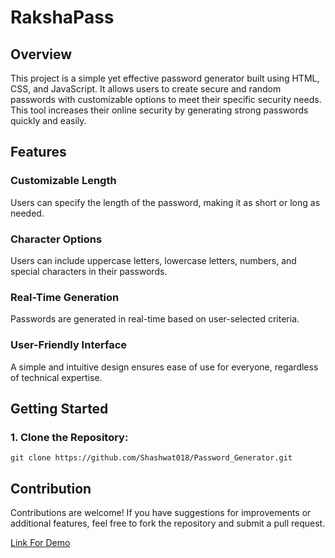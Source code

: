   # RakshaPass

  ## Overview
  This project is a simple yet effective password generator built using HTML, CSS, and JavaScript. It allows users to create secure and random passwords with customizable options to meet their specific security needs. This tool increases their online security by generating strong passwords quickly and easily.

## Features

### Customizable Length 
Users can specify the length of the password, making it as short or long as needed.
### Character Options
Users can include uppercase letters, lowercase letters, numbers, and special characters in their passwords.
### Real-Time Generation
Passwords are generated in real-time based on user-selected criteria.
### User-Friendly Interface
A simple and intuitive design ensures ease of use for everyone, regardless of technical expertise.

## Getting Started
### 1. Clone the Repository: 
`
git clone https://github.com/Shashwat018/Password_Generator.git
`

## Contribution
Contributions are welcome! If you have suggestions for improvements or additional features, feel free to fork the repository and submit a pull request.

[Link For Demo ](https://shashwat018.github.io/RakshaPass/)

